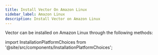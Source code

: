 ```yaml
---
title: Install Vector On Amazon Linux
sidebar_label: Amazon Linux
description: Install Vector on Amazon Linux
---
```


Vector can be installed on Amazon Linux through the following methods:

import InstallationPlatformChoices from '@site/src/components/InstallationPlatformChoices';

<InstallationPlatformChoices docker={true} os="Linux" packageManager="RPM" />



